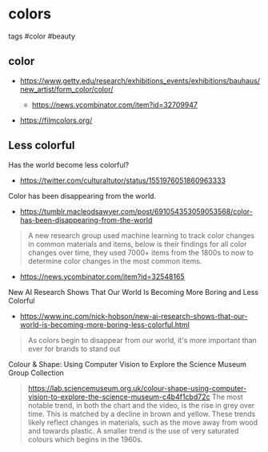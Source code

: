 # colors

tags #color #beauty

## color

* https://www.getty.edu/research/exhibitions_events/exhibitions/bauhaus/new_artist/form_color/color/
  * https://news.ycombinator.com/item?id=32709947

* https://filmcolors.org/


## Less colorful

Has the world become less colorful?
* https://twitter.com/culturaltutor/status/1551976051860963333


Color has been disappearing from the world.
* https://tumblr.macleodsawyer.com/post/691054353059053568/color-has-been-disappearing-from-the-world
>A new research group used machine learning to track color changes in common materials and items, below is their findings for all color changes over time, they used 7000+ items from the 1800s to now to determine color changes in the most common items.
* https://news.ycombinator.com/item?id=32548165


New AI Research Shows That Our World Is Becoming More Boring and Less Colorful
* https://www.inc.com/nick-hobson/new-ai-research-shows-that-our-world-is-becoming-more-boring-less-colorful.html
>As colors begin to disappear from our world, it's more important than ever for brands to stand out


Colour & Shape: Using Computer Vision to Explore the Science Museum Group Collection
>https://lab.sciencemuseum.org.uk/colour-shape-using-computer-vision-to-explore-the-science-museum-c4b4f1cbd72c
>The most notable trend, in both the chart and the video, is the rise in grey over time. This is matched by a decline in brown and yellow. These trends likely reflect changes in materials, such as the move away from wood and towards plastic. A smaller trend is the use of very saturated colours which begins in the 1960s.

